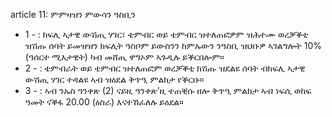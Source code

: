 article 11: ምምዛዝን ምውሳን ዓስቢን

<ul>
			<li>1 - : ክፍሊ ኣታዊ ውሽጢ ሃገር፣ ቴምብር ወይ ቴምብር ዝተለጠፎዎም ዝሕተሙ ወረቓቕቲ ዝሽጡ ሰባት ይመዝዝን ክፍሊት ዓስቦም ይውስንን ከምኡውን ንዓስቢ ዝህቡዎ ኣገልግሎት 10% (ዓሰርተ ሚእታዊት) ካብ መሸጢ ዋግኦም ኣጉዲሉ ይቕርበሎም።<ul>
			</ul></li>			<li>2 - : ቴምብራት ወይ ቴምብር ዝተለጠፎም ወረቓቕቲ ክሽጡ ዝደልዩ ሰባት ብክፍሊ ኣታዊ ውሽጢ ሃገር ተዳልዩ ኣብ ዝዕደል ቅጥዒ ምልክታ የቕርቡ።<ul>
			</ul></li>			<li>3 - : ኣብ ንኡስ ዓንቀጽ (2) ናይዚ ዓንቀጽ’ዚ ተጠቒሱ ዘሎ ቅጥዒ ምልክታ ኣብ ነፍሲ ወከፍ ዓመት ናቕፋ 20.00 (ዕስራ) እናተኸፈለሉ ይዕደል።<ul>
			</ul></li></ul>